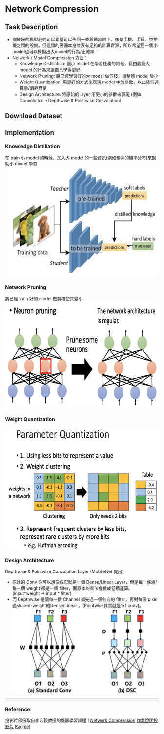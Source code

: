 # Network Compression
## Task Description
* 訓練好的模型我們可以希望可以佈到一些移動設備上，像是手機、手錶、空拍機之類的設備。但這類的設備本身並沒有足夠的計算資源，所以希望用一個小model也可以模擬出大model的行為/正確率
* Network / Model Compression 方法：
  * Knowledge Distillation: 讓小 model 在學習任務的時候，藉由觀察大 model 的行為來讓自己學得更好
  * Network Pruning: 將已經學習好的大 model 做剪枝，讓整體 model 變小
  * Weight Quantization: 用更好的方式來表現 model 中的參數，以此降低運算量/消耗容量
  * Design Architecture: 將原始的 layer 用更小的參數來表現 (例如 Convolution ￫ Depthwise & Pointwise Convolution) 
## Download Dataset

## Implementation
### Knowledge Distillation
在 train 小 model 的時候，加入大 model 的一些資訊(例如預測的機率分布)來幫助小 model 學習
<img src="output/knowledge.png" width=560 height=360 /> <br>
### Network Pruning
將已經 train 好的 model 做剪枝使其變小
<img src="output/prune.png" width=700 height=350 /> <br>
### Weight Quantization
<img src="output/weight.png" width=600 height=400 /> <br>
### Design Architecture
Depthwise & Pointwise Convolution Layer (MobileNet 提出)
* 原始的 Conv 你可以想像成它就是一個 Dense/Linear Layer，但是每一條線/每一個 weight 都是一個 filter，而原本的乘法會變成卷積運算。(input*weight -> input * filter)
* 而 Depthwise 是讓每一個 Channel 都先過一個各自的 filter，再對每個 pixel 過shared-weight的Dense/Linear 。(Pointwise其實就是1x1 conv)。
<img src="output/design.png" width=480 height=280 /> <br>

---
### Reference:
投影片部份取自李宏毅教授的機器學習課程 (
[Network Compression](http://speech.ee.ntu.edu.tw/~tlkagk/courses/ML_2019/Lecture/Small%20(v6).pdf)
[作業說明投影片](https://docs.google.com/presentation/d/1n5gc0uk3ysoOzfH2kd56DJwj-BE6le_CXiBboK9g8Hk/edit#slide=id.g7bf2fa9c47_0_0)
[Kaggle](https://www.kaggle.com/c/ml2020spring-hw7))
